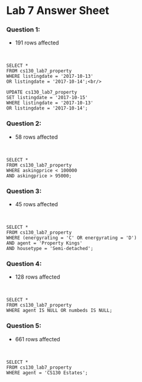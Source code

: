 # Lab 7 Answer Sheet

### Question 1:
- 191 rows affected 
<br />

    SELECT *
    FROM cs130_lab7_property
    WHERE listingdate = '2017-10-13'
    OR listingdate = '2017-10-14';<br/>

    UPDATE cs130_lab7_property
    SET listingdate = '2017-10-15'
    WHERE listingdate = '2017-10-13'
    OR listingdate = '2017-10-14';

### Question 2:
- 58 rows affected
<br/>

    SELECT *
    FROM cs130_lab7_property
    WHERE askingprice < 100000
    AND askingprice > 95000;

### Question 3:
- 45 rows affected
<br/>

    SELECT *
    FROM cs130_lab7_property
    WHERE (energyrating = 'C' OR energyrating = 'D')
    AND agent = 'Property Kings'
    AND housetype = 'Semi-detached';

### Question 4:
- 128 rows affected
<br/>

    SELECT *
    FROM cs130_lab7_property
    WHERE agent IS NULL OR numbeds IS NULL;

### Question 5:
- 661 rows affected
<br/>

    SELECT *
    FROM cs130_lab7_property
    WHERE agent = 'CS130 Estates';
